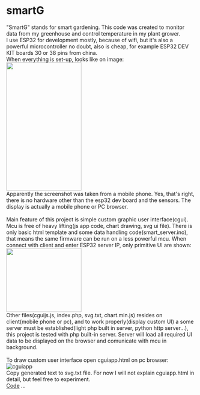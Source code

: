 # smartG
"SmartG" stands for smart gardening. This code was created to monitor data from my greenhouse and control temperature in my plant grower. <br>
I use ESP32 for development mostly, because of wifi, but it's also a powerful microcontroller no doubt, also is cheap, for example ESP32 DEV KIT boards 30 or 38 pins from china. <br>
When everything is set-up, looks like on image: <br>
<img src="https://github.com/user-attachments/assets/f504f468-7d26-4bdf-af86-698e9a021954" width="200" height="340" /> <br>
Apparently the screenshot was taken from a mobile phone. Yes, that's right, there is no hardware other than the esp32 dev board and the sensors. The display is actually a mobile phone or PC browser. <br> <br>
Main feature of this project is simple custom graphic user interface(cgui). Mcu is free of heavy lifting(js app code, chart drawing, svg ui file). There is only basic html template and some data handling code(smart_server.ino), that means the same firmware can be run on a less powerful mcu. When connect with client and enter ESP32 server IP, only primitive UI are shown: <br><img src="https://github.com/user-attachments/assets/611a2f91-7da8-463d-a892-2412c006eda2" width="200" height="169" /> <br> 
Other files(cguijs.js, index.php, svg.txt, chart.min.js) resides on client(mobile phone or pc), and to work properly(display custom UI) a some server must be established(light php built in server, python http server...), this project is tested with php built-in server. Server will load all required UI data to be displayed on the browser and comunicate with mcu in background. <br> <br>
To draw custom user interface open cguiapp.html on pc browser: <br>
![cguiapp](https://github.com/user-attachments/assets/09ee23f4-1a4f-42aa-a7d6-b2f60c710afa) <br>
Copy generated text to svg.txt file. For now I will not explain cguiapp.html in detail, but feel free to experiment. <br>
[Code](https://github.com/simvla/smartG)
...




